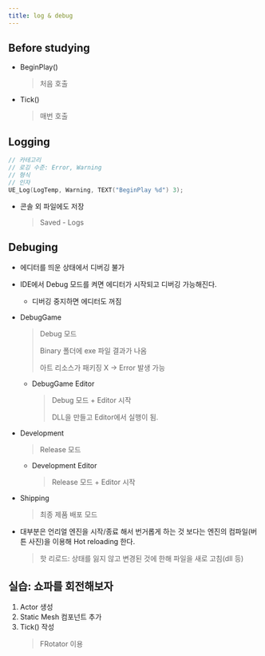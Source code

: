 ```yaml
---
title: log & debug
---
```


## Before studying

- BeginPlay()
  > 처음 호출
- Tick()
  > 매번 호출

## Logging

```cpp
// 카테고리
// 로깅 수준: Error, Warning
// 형식
// 인자
UE_Log(LogTemp, Warning, TEXT("BeginPlay %d") 3);
```

- 콘솔 외 파일에도 저장
  > Saved - Logs

## Debuging

- 에디터를 띄운 상태에서 디버깅 불가
- IDE에서 Debug 모드를 켜면 에디터가 시작되고 디버깅 가능해진다.

  - 디버깅 중지하면 에디터도 꺼짐

- DebugGame
  > Debug 모드
  >
  > Binary 폴더에 exe 파일 결과가 나옴
  >
  > 아트 리소스가 패키징 X -> Error 발생 가능
  - DebugGame Editor
    > Debug 모드 + Editor 시작
    >
    > DLL을 만들고 Editor에서 실행이 됨.
- Development
  > Release 모드
  - Development Editor
    > Release 모드 + Editor 시작
- Shipping

  > 최종 제품 배포 모드

- 대부분은 언리얼 엔진을 시작/종료 해서 번거롭게 하는 것 보다는 엔진의 컴파일(버튼 사진)을 이용해 Hot reloading 한다.
  > 핫 리로드: 상태를 잃지 않고 변경된 것에 한해 파일을 새로 고침(dll 등)

## 실습: 쇼파를 회전해보자

1. Actor 생성
2. Static Mesh 컴포넌트 추가
3. Tick() 작성
   > FRotator 이용
